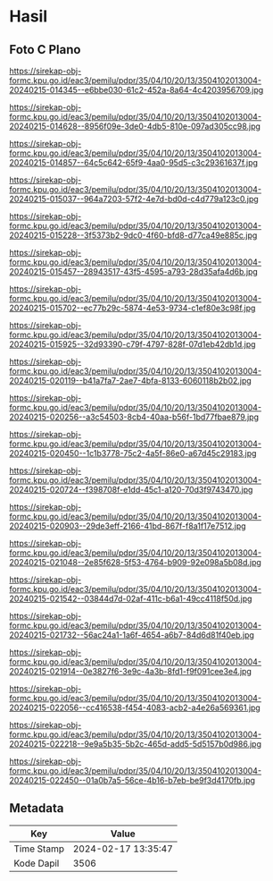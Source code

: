 # Hasil

## Foto C Plano

https://sirekap-obj-formc.kpu.go.id/eac3/pemilu/pdpr/35/04/10/20/13/3504102013004-20240215-014345--e6bbe030-61c2-452a-8a64-4c4203956709.jpg

https://sirekap-obj-formc.kpu.go.id/eac3/pemilu/pdpr/35/04/10/20/13/3504102013004-20240215-014628--8956f09e-3de0-4db5-810e-097ad305cc98.jpg

https://sirekap-obj-formc.kpu.go.id/eac3/pemilu/pdpr/35/04/10/20/13/3504102013004-20240215-014857--64c5c642-65f9-4aa0-95d5-c3c29361637f.jpg

https://sirekap-obj-formc.kpu.go.id/eac3/pemilu/pdpr/35/04/10/20/13/3504102013004-20240215-015037--964a7203-57f2-4e7d-bd0d-c4d779a123c0.jpg

https://sirekap-obj-formc.kpu.go.id/eac3/pemilu/pdpr/35/04/10/20/13/3504102013004-20240215-015228--3f5373b2-9dc0-4f60-bfd8-d77ca49e885c.jpg

https://sirekap-obj-formc.kpu.go.id/eac3/pemilu/pdpr/35/04/10/20/13/3504102013004-20240215-015457--28943517-43f5-4595-a793-28d35afa4d6b.jpg

https://sirekap-obj-formc.kpu.go.id/eac3/pemilu/pdpr/35/04/10/20/13/3504102013004-20240215-015702--ec77b29c-5874-4e53-9734-c1ef80e3c98f.jpg

https://sirekap-obj-formc.kpu.go.id/eac3/pemilu/pdpr/35/04/10/20/13/3504102013004-20240215-015925--32d93390-c79f-4797-828f-07d1eb42db1d.jpg

https://sirekap-obj-formc.kpu.go.id/eac3/pemilu/pdpr/35/04/10/20/13/3504102013004-20240215-020119--b41a7fa7-2ae7-4bfa-8133-6060118b2b02.jpg

https://sirekap-obj-formc.kpu.go.id/eac3/pemilu/pdpr/35/04/10/20/13/3504102013004-20240215-020256--a3c54503-8cb4-40aa-b56f-1bd77fbae879.jpg

https://sirekap-obj-formc.kpu.go.id/eac3/pemilu/pdpr/35/04/10/20/13/3504102013004-20240215-020450--1c1b3778-75c2-4a5f-86e0-a67d45c29183.jpg

https://sirekap-obj-formc.kpu.go.id/eac3/pemilu/pdpr/35/04/10/20/13/3504102013004-20240215-020724--f398708f-e1dd-45c1-a120-70d3f9743470.jpg

https://sirekap-obj-formc.kpu.go.id/eac3/pemilu/pdpr/35/04/10/20/13/3504102013004-20240215-020903--29de3eff-2166-41bd-867f-f8a1f17e7512.jpg

https://sirekap-obj-formc.kpu.go.id/eac3/pemilu/pdpr/35/04/10/20/13/3504102013004-20240215-021048--2e85f628-5f53-4764-b909-92e098a5b08d.jpg

https://sirekap-obj-formc.kpu.go.id/eac3/pemilu/pdpr/35/04/10/20/13/3504102013004-20240215-021542--03844d7d-02af-411c-b6a1-49cc4118f50d.jpg

https://sirekap-obj-formc.kpu.go.id/eac3/pemilu/pdpr/35/04/10/20/13/3504102013004-20240215-021732--56ac24a1-1a6f-4654-a6b7-84d6d81f40eb.jpg

https://sirekap-obj-formc.kpu.go.id/eac3/pemilu/pdpr/35/04/10/20/13/3504102013004-20240215-021914--0e3827f6-3e9c-4a3b-8fd1-f9f091cee3e4.jpg

https://sirekap-obj-formc.kpu.go.id/eac3/pemilu/pdpr/35/04/10/20/13/3504102013004-20240215-022056--cc416538-f454-4083-acb2-a4e26a569361.jpg

https://sirekap-obj-formc.kpu.go.id/eac3/pemilu/pdpr/35/04/10/20/13/3504102013004-20240215-022218--9e9a5b35-5b2c-465d-add5-5d5157b0d986.jpg

https://sirekap-obj-formc.kpu.go.id/eac3/pemilu/pdpr/35/04/10/20/13/3504102013004-20240215-022450--01a0b7a5-56ce-4b16-b7eb-be9f3d4170fb.jpg


## Metadata

| Key        | Value               |
| ---------- | ------------------- |
| Time Stamp | 2024-02-17 13:35:47 |
| Kode Dapil | 3506                |




